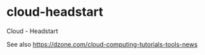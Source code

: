 # cloud-headstart
Cloud - Headstart

See also https://dzone.com/cloud-computing-tutorials-tools-news
